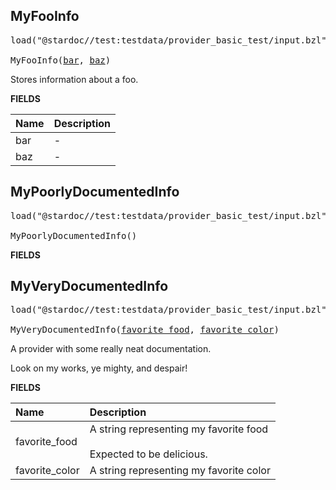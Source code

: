 <!-- Generated with Stardoc: http://skydoc.bazel.build -->



<a id="MyFooInfo"></a>

## MyFooInfo

<pre>
load("@stardoc//test:testdata/provider_basic_test/input.bzl", "MyFooInfo")

MyFooInfo(<a href="#MyFooInfo-bar">bar</a>, <a href="#MyFooInfo-baz">baz</a>)
</pre>

Stores information about a foo.

**FIELDS**


| Name  | Description |
| :------------- | :------------- |
| <a id="MyFooInfo-bar"></a>bar |  -    |
| <a id="MyFooInfo-baz"></a>baz |  -    |


<a id="MyPoorlyDocumentedInfo"></a>

## MyPoorlyDocumentedInfo

<pre>
load("@stardoc//test:testdata/provider_basic_test/input.bzl", "MyPoorlyDocumentedInfo")

MyPoorlyDocumentedInfo()
</pre>



**FIELDS**



<a id="MyVeryDocumentedInfo"></a>

## MyVeryDocumentedInfo

<pre>
load("@stardoc//test:testdata/provider_basic_test/input.bzl", "MyVeryDocumentedInfo")

MyVeryDocumentedInfo(<a href="#MyVeryDocumentedInfo-favorite_food">favorite_food</a>, <a href="#MyVeryDocumentedInfo-favorite_color">favorite_color</a>)
</pre>

A provider with some really neat documentation.

Look on my works, ye mighty, and despair!

**FIELDS**


| Name  | Description |
| :------------- | :------------- |
| <a id="MyVeryDocumentedInfo-favorite_food"></a>favorite_food |  A string representing my favorite food<br><br>Expected to be delicious.    |
| <a id="MyVeryDocumentedInfo-favorite_color"></a>favorite_color |  A string representing my favorite color    |


